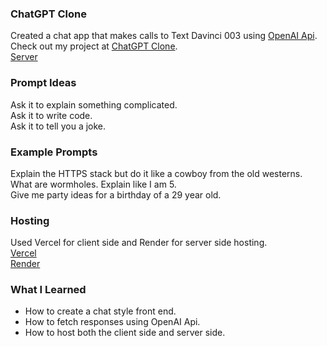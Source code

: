 ### ChatGPT Clone
Created a chat app that makes calls to Text Davinci 003 using [OpenAI Api](https://openai.com/api/). Check out my project at [ChatGPT Clone](https://chat-gpt-clone-self.vercel.app/).\
[Server](https://chatgpt-clone-13gm.onrender.com)

### Prompt Ideas
Ask it to explain something complicated.\
Ask it to write code.\
Ask it to tell you a joke.

### Example Prompts
Explain the HTTPS stack but do it like a cowboy from the old westerns.\
What are wormholes. Explain like I am 5.\
Give me party ideas for a birthday of a 29 year old.

### Hosting
Used Vercel for client side and Render for server side hosting.\
[Vercel](https://vercel.com)\
[Render](https://render.com/)

### What I Learned
* How to create a chat style front end.
* How to fetch responses using OpenAI Api.
* How to host both the client side and server side.
